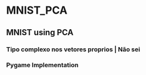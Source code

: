 # MNIST_PCA
## MNIST using PCA

### Tipo complexo nos vetores proprios | Não sei
### Pygame Implementation

